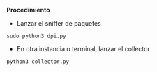 
**Procedimiento**

* Lanzar el sniffer de paquetes
```
sudo python3 dpi.py
```

* En otra instancia o terminal, lanzar el collector
```
python3 collector.py
```


